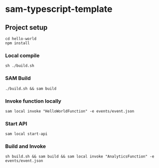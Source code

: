 # sam-typescript-template

## Project setup
```
cd hello-world
npm install
```

### Local compile
```
sh ./build.sh
```

### SAM Build
```
./build.sh && sam build
```

### Invoke function locally
```
sam local invoke "HelloWorldFunction" -e events/event.json
```

### Start API
```
sam local start-api
```

### Build and Invoke
```
sh build.sh && sam build && sam local invoke "AnalyticsFunction" -e events/event.json
```